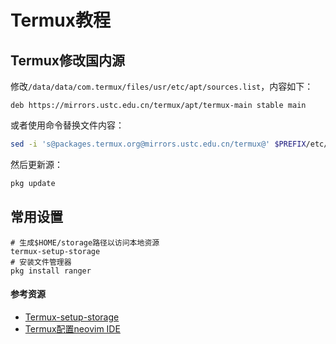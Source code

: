 # Termux教程

## Termux修改国内源

修改`/data/data/com.termux/files/usr/etc/apt/sources.list`，内容如下：

```
deb https://mirrors.ustc.edu.cn/termux/apt/termux-main stable main
```

或者使用命令替换文件内容：

```bash
sed -i 's@packages.termux.org@mirrors.ustc.edu.cn/termux@' $PREFIX/etc/apt/sources.list
```

然后更新源：

```bash
pkg update
```

## 常用设置

```
# 生成$HOME/storage路径以访问本地资源
termux-setup-storage
# 安装文件管理器
pkg install ranger
```

#### 参考资源

- [Termux-setup-storage](https://wiki.termux.com/wiki/Termux-setup-storage)
- [Termux配置neovim IDE](https://blog.csdn.net/lxyoucan/article/details/120066312)
